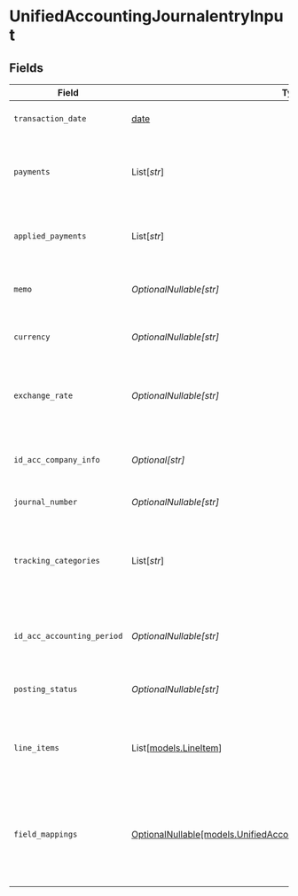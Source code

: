 # UnifiedAccountingJournalentryInput


## Fields

| Field                                                                                                                                    | Type                                                                                                                                     | Required                                                                                                                                 | Description                                                                                                                              | Example                                                                                                                                  |
| ---------------------------------------------------------------------------------------------------------------------------------------- | ---------------------------------------------------------------------------------------------------------------------------------------- | ---------------------------------------------------------------------------------------------------------------------------------------- | ---------------------------------------------------------------------------------------------------------------------------------------- | ---------------------------------------------------------------------------------------------------------------------------------------- |
| `transaction_date`                                                                                                                       | [date](https://docs.python.org/3/library/datetime.html#date-objects)                                                                     | :heavy_minus_sign:                                                                                                                       | The date of the transaction                                                                                                              | 2024-06-15T12:00:00Z                                                                                                                     |
| `payments`                                                                                                                               | List[*str*]                                                                                                                              | :heavy_minus_sign:                                                                                                                       | The payments associated with the journal entry                                                                                           | [<br/>"payment1",<br/>"payment2"<br/>]                                                                                                   |
| `applied_payments`                                                                                                                       | List[*str*]                                                                                                                              | :heavy_minus_sign:                                                                                                                       | The applied payments for the journal entry                                                                                               | [<br/>"appliedPayment1",<br/>"appliedPayment2"<br/>]                                                                                     |
| `memo`                                                                                                                                   | *OptionalNullable[str]*                                                                                                                  | :heavy_minus_sign:                                                                                                                       | A memo or note for the journal entry                                                                                                     | Monthly expense journal entry                                                                                                            |
| `currency`                                                                                                                               | *OptionalNullable[str]*                                                                                                                  | :heavy_minus_sign:                                                                                                                       | The currency of the journal entry                                                                                                        | USD                                                                                                                                      |
| `exchange_rate`                                                                                                                          | *OptionalNullable[str]*                                                                                                                  | :heavy_minus_sign:                                                                                                                       | The exchange rate applied to the journal entry                                                                                           | 1.2                                                                                                                                      |
| `id_acc_company_info`                                                                                                                    | *Optional[str]*                                                                                                                          | :heavy_minus_sign:                                                                                                                       | The UUID of the associated company info                                                                                                  | 801f9ede-c698-4e66-a7fc-48d19eebaa4f                                                                                                     |
| `journal_number`                                                                                                                         | *OptionalNullable[str]*                                                                                                                  | :heavy_minus_sign:                                                                                                                       | The journal number                                                                                                                       | JE-001                                                                                                                                   |
| `tracking_categories`                                                                                                                    | List[*str*]                                                                                                                              | :heavy_minus_sign:                                                                                                                       | The UUIDs of the tracking categories associated with the journal entry                                                                   | [<br/>"801f9ede-c698-4e66-a7fc-48d19eebaa4f"<br/>]                                                                                       |
| `id_acc_accounting_period`                                                                                                               | *OptionalNullable[str]*                                                                                                                  | :heavy_minus_sign:                                                                                                                       | The UUID of the associated accounting period                                                                                             | 801f9ede-c698-4e66-a7fc-48d19eebaa4f                                                                                                     |
| `posting_status`                                                                                                                         | *OptionalNullable[str]*                                                                                                                  | :heavy_minus_sign:                                                                                                                       | The posting status of the journal entry                                                                                                  | Posted                                                                                                                                   |
| `line_items`                                                                                                                             | List[[models.LineItem](../models/lineitem.md)]                                                                                           | :heavy_minus_sign:                                                                                                                       | The line items associated with this journal entry                                                                                        |                                                                                                                                          |
| `field_mappings`                                                                                                                         | [OptionalNullable[models.UnifiedAccountingJournalentryInputFieldMappings]](../models/unifiedaccountingjournalentryinputfieldmappings.md) | :heavy_minus_sign:                                                                                                                       | The custom field mappings of the object between the remote 3rd party & Panora                                                            | {<br/>"custom_field_1": "value1",<br/>"custom_field_2": "value2"<br/>}                                                                   |